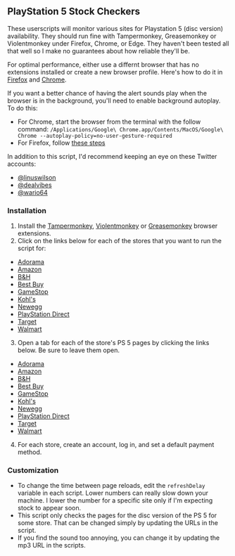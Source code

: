 ## PlayStation 5 Stock Checkers

These userscripts will monitor various sites for Playstation 5 (disc version) availability. They should run fine with Tampermonkey, Greasemonkey or Violentmonkey under Firefox, Chrome, or Edge. They haven't been tested all that well so I make no guarantees about how reliable they'll be.

For optimal performance, either use a differnt browser that has no extensions installed or create a new browser profile. Here's how to do it in [Firefox](https://developer.mozilla.org/en-US/docs/Mozilla/Firefox/Multiple_profiles) and [Chrome](https://support.google.com/chrome/answer/2364824).

If you want a better chance of having the alert sounds play when the browser is in the background, you'll need to enable background autoplay. To do this:
* For Chrome, start the browser from the terminal with the follow command: `/Applications/Google\ Chrome.app/Contents/MacOS/Google\ Chrome --autoplay-policy=no-user-gesture-required`
* For Firefox, follow [these steps](https://support.mozilla.org/en-US/kb/block-autoplay#w_always-allow-or-block-media-autoplay)

In addition to this script, I'd recommend keeping an eye on these Twitter accounts:
* [@linuswilson](https://twitter.com/linuswilson)
* [@dealvibes](https://twitter.com/dealvibes/)
* [@wario64](https://twitter.com/wario64)

### Installation
1. Install the [Tampermonkey](https://www.tampermonkey.net/index.php), [Violentmonkey](https://violentmonkey.github.io/) or [Greasemonkey](https://www.greasespot.net/) browser extensions.
2. Click on the links below for each of the stores that you want to run the script for:
* [Adorama](https://github.com/archfear/userscripts/raw/main/Adorama%20PS5%20Stock%20Notifier.user.js)
* [Amazon](https://github.com/archfear/userscripts/raw/main/Amazon%20PS5%20Stock%20Notifier.user.js)
* [B&H](https://github.com/archfear/userscripts/raw/main/B%26H%20PS5%20Stock%20Notifier.user.js)
* [Best Buy](https://github.com/archfear/userscripts/raw/main/Best%20Buy%20PS5%20Stock%20Notifier.user.js)
* [GameStop](https://github.com/archfear/userscripts/raw/main/GameStop%20PS5%20Stock%20Notifier.user.js)
* [Kohl's](https://github.com/archfear/userscripts/raw/main/Kohl's%20PS5%20Stock%20Notifier.user.js)
* [Newegg](https://github.com/archfear/userscripts/raw/main/Newegg%20PS5%20Stock%20Notifier.user.js)
* [PlayStation Direct](https://github.com/archfear/userscripts/raw/main/PlayStation%20Direct%20PS5%20Stock%20Notifier.user.js)
* [Target](https://github.com/archfear/userscripts/raw/main/Target%20PS5%20Stock%20Notifier.user.js)
* [Walmart](https://github.com/archfear/userscripts/raw/main/Walmart%20PS5%20Stock%20Notifier.user.js)
3. Open a tab for each of the store's PS 5 pages by clicking the links below. Be sure to leave them open.
* [Adorama](https://www.adorama.com/so3005718.html)
* [Amazon](https://smile.amazon.com/PlayStation-5-Console/dp/B08FC5L3RG)
* [B&H](https://www.bhphotovideo.com/c/product/1595083-REG/sony_3005718_playstation_5_gaming_console.html)
* [Best Buy](https://www.bestbuy.com/site/sony-playstation-5-console/6426149.p?skuId=6426149)
* [GameStop](https://www.gamestop.com/video-games/playstation-5/consoles/products/playstation-5/11108140.html)
* [Kohl's](https://www.kohls.com/catalog/playstation-video-gaming-consoles.jsp?CN=Brand:PlayStation+Product:Video%20Gaming%20Consoles&PPP=48&kls_sbp=32192532708608414760939013836824718856&pfm=browse%20refine)
* [Newegg](https://www.newegg.com/p/N82E16868110292)
* [PlayStation Direct](https://direct.playstation.com/en-us/ps5)
* [Target](https://www.target.com/p/playstation-5-console/-/A-81114595)
* [Walmart](https://www.walmart.com/ip/PlayStation-5-Console/363472942)
4. For each store, create an account, log in, and set a default payment method.

### Customization
* To change the time between page reloads, edit the `refreshDelay` variable in each script. Lower numbers can really slow down your machine. I lower the number for a specific site only if I'm expecting stock to appear soon.
* This script only checks the pages for the disc version of the PS 5 for some store. That can be changed simply by updating the URLs in the script.
* If you find the sound too annoying, you can change it by updating the mp3 URL in the scripts.


